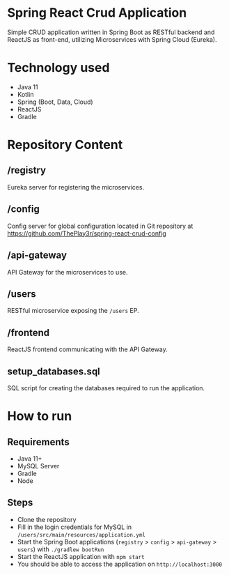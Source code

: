 # Spring React Crud Application
Simple CRUD application written in Spring Boot as RESTful backend and ReactJS as front-end, utilizing Microservices with
Spring Cloud (Eureka).

# Technology used
- Java 11
- Kotlin
- Spring (Boot, Data, Cloud)
- ReactJS
- Gradle

# Repository Content
## /registry
Eureka server for registering the microservices.

## /config
Config server for global configuration located in Git repository at https://github.com/ThePlay3r/spring-react-crud-config

## /api-gateway
API Gateway for the microservices to use.

## /users
RESTful microservice exposing the `/users` EP.

## /frontend
ReactJS frontend communicating with the API Gateway.

## setup_databases.sql
SQL script for creating the databases required to run the application.

# How to run
## Requirements
- Java 11+
- MySQL Server
- Gradle
- Node

## Steps
- Clone the repository
- Fill in the login credentials for MySQL in `/users/src/main/resources/application.yml`
- Start the Spring Boot applications (`registry` > `config` > `api-gateway` > `users`) with `./gradlew bootRun`
- Start the ReactJS application with `npm start`
- You should be able to access the application on `http://localhost:3000`


